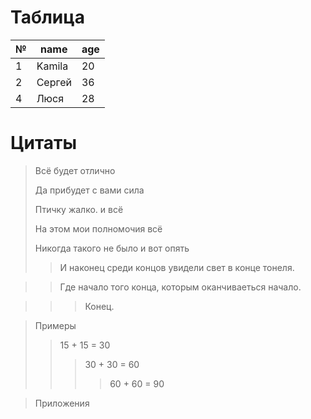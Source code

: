 # Таблица
|№|name|age|
|-|----|---|
1|Kamila|20|
2|Сергей|36
4|Люся|28

# Цитаты
> Всё будет отлично
>
> Да прибудет с вами сила
>
> Птичку жалко. и всё
>
> На этом мои полномочия всё
>
>Никогда такого не было и вот опять
>> И наконец среди концов увидели свет в конце тонеля.

>> Где начало того конца, которым 
оканчиваеться начало.

>>> Конец.

> Примеры
>> 15 + 15 = 30
>>> 30 + 30 = 60
>>>> 60 + 60 = 90

> Приложения